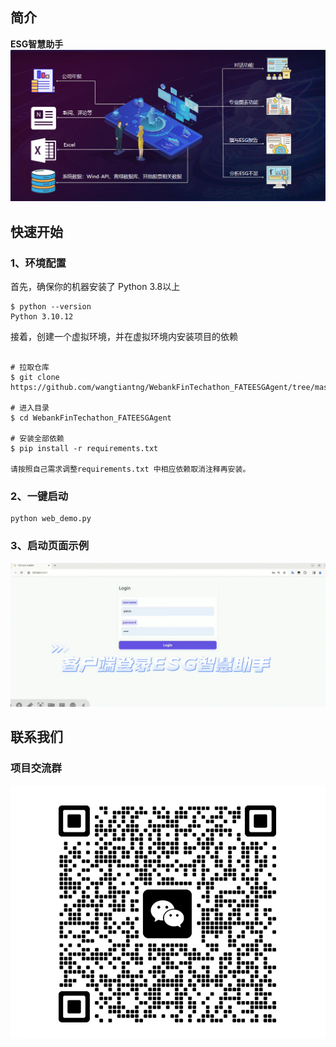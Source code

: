 ## 简介
**ESG智慧助手**
![](/resource/ESG_Agent.png "ESG智慧分析助手")
## 快速开始
### 1、环境配置
首先，确保你的机器安装了 Python 3.8以上
```
$ python --version
Python 3.10.12
```
接着，创建一个虚拟环境，并在虚拟环境内安装项目的依赖
```

# 拉取仓库
$ git clone https://github.com/wangtiantng/WebankFinTechathon_FATEESGAgent/tree/master.git

# 进入目录
$ cd WebankFinTechathon_FATEESGAgent

# 安装全部依赖
$ pip install -r requirements.txt 

请按照自己需求调整requirements.txt 中相应依赖取消注释再安装。
```
### 2、一键启动
```
python web_demo.py
```
### 3、启动页面示例
![](/resource/log_in.png "登入")

## 联系我们
### 项目交流群
![](/resource/contact.png "微信")
